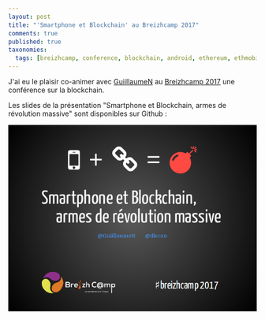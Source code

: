 ```yaml
---
layout: post
title: "'Smartphone et Blockchain' au Breizhcamp 2017"
comments: true
published: true
taxonomies: 
  tags: [breizhcamp, conference, blockchain, android, ethereum, ethmobile, speaker]
---
```


J'ai eu le plaisir co-animer avec [GuiillaumeN](https://twitter.com/guiillaumeN) au [Breizhcamp 2017](http://www.breizhcamp.org/) une conférence sur la blockchain.


<!-- more -->

Les slides de la présentation "Smartphone et Blockchain, armes de révolution massive" sont disponibles sur Github :

[![Slides de la conférence Smartphone et Blockchain, armes de révolution massive](cover.png)](https://the-blockchain-machine.github.io/breizhcamp2017_revolution-blockchain-mobile-android/)
